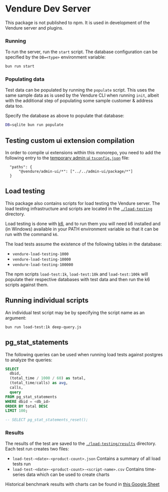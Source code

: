 # Vendure Dev Server

This package is not published to npm. It is used in development of the Vendure server and plugins.

### Running

To run the server, run the `start` script. The database configuration can be specified by the `DB=<type>` environment variable:

```bash
bun run start
```

### Populating data

Test data can be populated by running the `populate` script. This uses the same sample data as is used by the Vendure CLI when running `init`, albeit with the additional step of populating some sample customer & address data too.

Specify the database as above to populate that database:

```bash
DB=sqlite bun run populate
```

## Testing custom ui extension compilation

In order to compile ui extensions within this monorepo, you need to add the following entry to
the [temporary admin ui `tsconfig.json`](./custom-admin-ui/tsconfig.json) file:

```
  "paths": {
      "@vendure/admin-ui/*": ["../../admin-ui/package/*"]
  }
```




## Load testing

This package also contains scripts for load testing the Vendure server. The load testing infrastructure and scripts are located in the [`./load-testing`](./load-testing) directory.

Load testing is done with [k6](https://docs.k6.io/), and to run them you will need k6 installed and (in Windows) available in your PATH environment variable so that it can be run with the command `k6`.

The load tests assume the existence of the following tables in the  database:

* `vendure-load-testing-1000`
* `vendure-load-testing-10000`
* `vendure-load-testing-100000`

The npm scripts `load-test:1k`, `load-test:10k` and `load-test:100k` will populate their respective databases with test data and then run the k6 scripts against them.

## Running individual scripts

An individual test script may be by specifying the script name as an argument:

```
bun run load-test:1k deep-query.js
```

## pg_stat_statements

The following queries can be used when running load tests against postgres to analyze the queries:

```sql
SELECT 
  dbid,
  (total_time / 1000 / 60) as total, 
  (total_time/calls) as avg, 
  calls,
  query 
FROM pg_stat_statements 
WHERE dbid = <db_id>
ORDER BY total DESC 
LIMIT 100;

-- SELECT pg_stat_statements_reset();
```

### Results

The results of the test are saved to the [`./load-testing/results`](./load-testing/results) directory. Each test run creates two files:

* `load-test-<date>-<product-count>.json` Contains a summary of all load tests run
* `load-test-<date>-<product-count>-<script-name>.csv` Contains time-series data which can be used to create charts

Historical benchmark results with charts can be found in [this Google Sheet](https://docs.google.com/spreadsheets/d/1UaNhmokbNmKDehrnh4m9XO6-DJte-AI-l_Lnji47Qn8/edit?usp=sharing)
